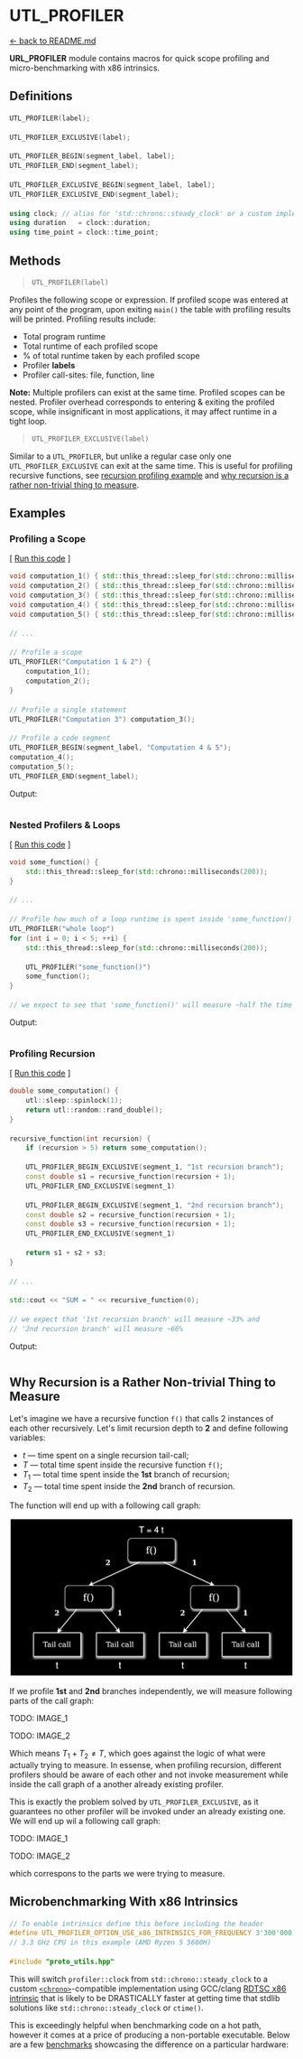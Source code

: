 # UTL_PROFILER

[<- back to README.md](https://github.com/DmitriBogdanov/prototyping_utils/tree/master)

**URL_PROFILER** module contains macros for quick scope profiling and micro-benchmarking with x86 intrinsics.

## Definitions

```cpp
UTL_PROFILER(label);

UTL_PROFILER_EXCLUSIVE(label);
    
UTL_PROFILER_BEGIN(segment_label, label);
UTL_PROFILER_END(segment_label);

UTL_PROFILER_EXCLUSIVE_BEGIN(segment_label, label);
UTL_PROFILER_EXCLUSIVE_END(segment_label);

using clock; // alias for 'std::chrono::steady_clock' or a custom implementetion, depending on macro- options
using duration   = clock::duration;
using time_point = clock::time_point;
```

## Methods

> ```cpp
> UTL_PROFILER(label)
> ```

Profiles the following scope or expression. If profiled scope was entered at any point of the program, upon exiting `main()` the table with profiling results will be printed. Profiling results include:

- Total program runtime
- Total runtime of each profiled scope
- % of total runtime taken by each profiled scope
- Profiler **labels**
- Profiler call-sites: file, function, line

**Note:** Multiple profilers can exist at the same time. Profiled scopes can be nested. Profiler overhead corresponds to entering & exiting the profiled scope, while insignificant in most applications, it may affect runtime in a tight loop.

> ```cpp
> UTL_PROFILER_EXCLUSIVE(label)
> ```

Similar to a `UTL_PROFILER`, but unlike a regular case only one `UTL_PROFILER_EXCLUSIVE` can exit at the same time. This is useful for profiling recursive functions, see [recursion profiling example](#profiling-recursion) and [why recursion is a rather non-trivial thing to measure](#why-recursion-is-a-rather-non-trivial-thing-to-measure).

## Examples

### Profiling a Scope

[ [Run this code]() ]
```cpp
void computation_1() { std::this_thread::sleep_for(std::chrono::milliseconds(300)); }
void computation_2() { std::this_thread::sleep_for(std::chrono::milliseconds(200)); }
void computation_3() { std::this_thread::sleep_for(std::chrono::milliseconds(400)); }
void computation_4() { std::this_thread::sleep_for(std::chrono::milliseconds(600)); }
void computation_5() { std::this_thread::sleep_for(std::chrono::milliseconds(100)); }

// ...

// Profile a scope
UTL_PROFILER("Computation 1 & 2") {
    computation_1();
    computation_2();
}

// Profile a single statement
UTL_PROFILER("Computation 3") computation_3();

// Profile a code segment
UTL_PROFILER_BEGIN(segment_label, "Computation 4 & 5");
computation_4();
computation_5();
UTL_PROFILER_END(segment_label);
```

Output:
```

```

### Nested Profilers & Loops

[ [Run this code]() ]
```cpp
void some_function() {
    std::this_thread::sleep_for(std::chrono::milliseconds(200));
}

// ...

// Profile how much of a loop runtime is spent inside 'some_function()'
UTL_PROFILER("whole loop")
for (int i = 0; i < 5; ++i) {
    std::this_thread::sleep_for(std::chrono::milliseconds(200));

    UTL_PROFILER("some_function()")
    some_function();
}

// we expect to see that 'some_function()' will measure ~half the time of the 'whole loop'
```

Output:
```

```

### Profiling Recursion

[ [Run this code]() ]
```cpp
double some_computation() {
    utl::sleep::spinlock(1);
    return utl::random::rand_double();
}

recursive_function(int recursion) {
    if (recursion > 5) return some_computation();
    
    UTL_PROFILER_BEGIN_EXCLUSIVE(segment_1, "1st recursion branch");
    const double s1 = recursive_function(recursion + 1);
    UTL_PROFILER_END_EXCLUSIVE(segment_1)
    
    UTL_PROFILER_BEGIN_EXCLUSIVE(segment_1, "2nd recursion branch");
    const double s2 = recursive_function(recursion + 1);
    const double s3 = recursive_function(recursion + 1);
    UTL_PROFILER_END_EXCLUSIVE(segment_1)
    
    return s1 + s2 + s3;
}

// ...

std::cout << "SUM = " << recursive_function(0);

// we expect that '1st recursion branch' will measure ~33% and
// '2nd recursion branch' will measure ~66%
```

Output:
```

```

## Why Recursion is a Rather Non-trivial Thing to Measure

Let's imagine we have a recursive function `f()` that calls 2 instances of each other recursively. Let's limit recursion depth to **2** and define following variables:

- $t$ —  time spent on a single recursion tail-call;
- $T$ — total time spent inside the recursive function `f()`;
- $T_1$ — total time spent inside the **1st** branch of recursion;
- $T_2$ — total time spent inside the **2nd** branch of recursion.

The function will end up with a following call graph:

<img src ="images/profiler_recursion_call_graph.svg">

If we profile  **1st** and **2nd** branches independently, we will measure following parts of the call graph:

TODO: IMAGE_1

TODO: IMAGE_2

Which means $T_1 + T_2 \neq T$, which goes against the logic of what were actually trying to measure. In essense, when profiling recursion, different profilers should be aware of each other and not invoke measurement while inside the call graph of a another already existing profiler.

This is exactly the problem solved by `UTL_PROFILER_EXCLUSIVE`, as it guarantees no other profiler will be invoked under an already existing one. We will end up wil a following call graph:

TODO: IMAGE_1

TODO: IMAGE_2

which correspons to the parts we were trying to measure.

## Microbenchmarking With x86 Intrinsics

```cpp
// To enable intrinsics define this before including the header
#define UTL_PROFILER_OPTION_USE_x86_INTRINSICS_FOR_FREQUENCY 3'300'000'000
// 3.3 GHz CPU in this example (AMD Ryzen 5 5600H)

#include "proto_utils.hpp"
```

This will switch `profiler::clock` from `std::chrono::steady_clock` to a custom [`<chrono>`](https://en.cppreference.com/w/cpp/chrono)-compatible implementation using GCC/clang [RDTSC x86 intrinsic](https://en.wikipedia.org/wiki/Time_Stamp_Counter) that is likely to be DRASTICALLY faster at getting time that stdlib solutions like `std::chrono::steady_clock` or `ctime()`.

This is exceedingly helpful when benchmarking code on a hot path, however it comes at a price of producing a non-portable executable. Below are a few [benchmarks](https://github.com/DmitriBogdanov/prototyping_utils/blob/master/benchmarks/benchmark_profiler.cpp) showcasing the difference on a particular hardware:

```
```